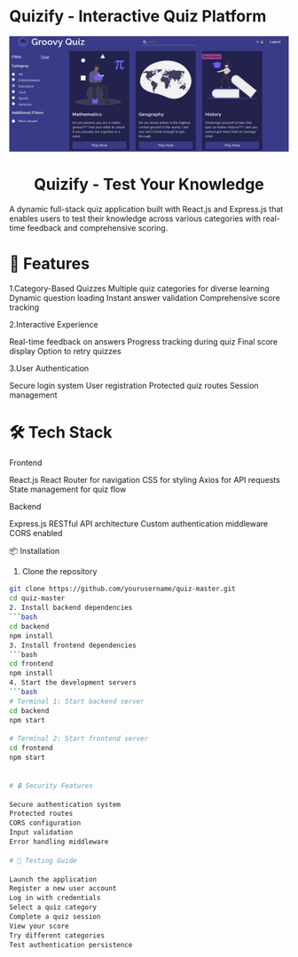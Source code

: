 # Quizify - Interactive Quiz Platform
<p align="center">
  <img src="Quizify_img.png" alt="Quizify-homeScreen"/>
</p>
<h1 align="center">Quizify - Test Your Knowledge</h1>
A dynamic full-stack quiz application built with React.js and Express.js that enables users to test their knowledge across various categories with real-time feedback and comprehensive scoring.

# 🚀 Features
1.Category-Based Quizzes
Multiple quiz categories for diverse learning
Dynamic question loading
Instant answer validation
Comprehensive score tracking


2.Interactive Experience

Real-time feedback on answers
Progress tracking during quiz
Final score display
Option to retry quizzes


3.User Authentication

Secure login system
User registration
Protected quiz routes
Session management



# 🛠️ Tech Stack
Frontend

React.js
React Router for navigation
CSS for styling
Axios for API requests
State management for quiz flow

Backend

Express.js
RESTful API architecture
Custom authentication middleware
CORS enabled

📦 Installation
1. Clone the repository
```bash
git clone https://github.com/yourusername/quiz-master.git
cd quiz-master
2. Install backend dependencies
```bash
cd backend
npm install
3. Install frontend dependencies
```bash
cd frontend
npm install
4. Start the development servers
```bash
# Terminal 1: Start backend server
cd backend
npm start

# Terminal 2: Start frontend server
cd frontend
npm start


# 🔒 Security Features

Secure authentication system
Protected routes
CORS configuration
Input validation
Error handling middleware

# 🧪 Testing Guide

Launch the application
Register a new user account
Log in with credentials
Select a quiz category
Complete a quiz session
View your score
Try different categories
Test authentication persistence
